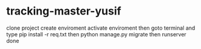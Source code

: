 # tracking-master-yusif
clone project 
create enviroment
activate enviroment 
then goto terminal and type pip install -r req.txt
then python manage.py migrate
then runserver
done
